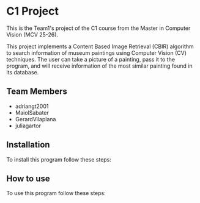 # C1 Project
This is the Team1's project of the C1 course from the Master in Computer Vision (MCV 25-26).

This project implements a Content Based Image Retrieval (CBIR) algorithm to search information of museum paintings using Computer Vision (CV) techniques. The user can take a picture of a painting, pass it to the program, and will receive information of the most similar painting found in its database.

## Team Members
* adriangt2001
* MaiolSabater
* GerardVilaplana
* juliagartor

## Installation
To install this program follow these steps:

## How to use
To use this program follow these steps:
